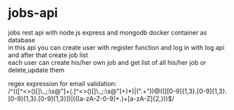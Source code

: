 # jobs-api

jobs rest api with node.js express and mongodb docker container as database<br>
in this api you can create user with register function and log in with log api and after that create job list<br>
each user can create his/her own job and get list of all his/her job or delete,update them<br>

regex expression for email validation:<br>
/^(([^<>()[\]\\.,;:\s@"]+(\.[^<>()[\]\\.,;:\s@"]+)\*)|(".+"))@((\[[0-9]{1,3}\.[0-9]{1,3}\.[0-9]{1,3}\.[0-9]{1,3}\])|(([a-zA-Z\-0-9]+\.)+[a-zA-Z]{2,}))$/<br>
